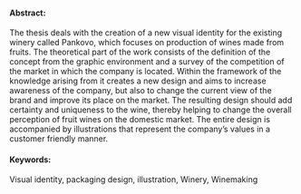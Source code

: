 #### Abstract:
The thesis deals with the creation of a new visual identity for the existing winery called Pankovo, which focuses on production of wines made from fruits. The theoretical part of the work consists of the definition of the concept from the graphic environment and a survey of the competition of the market in which the company is located. 
	Within the framework of the knowledge arising from it creates a new design and aims to increase awareness of the company, but also to change the current view of the brand and improve its place on the market.
	The resulting design should add certainty and uniqueness to the wine, thereby helping to change the overall perception of fruit wines on the domestic market. The entire design is accompanied by illustrations that represent the company’s values in a customer friendly manner. 

#### Keywords: 
Visual identity, packaging design, illustration, Winery, Winemaking
